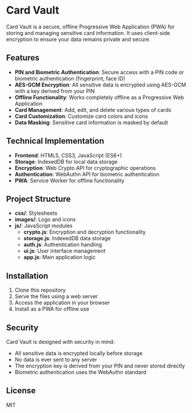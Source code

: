 # Card Vault

Card Vault is a secure, offline Progressive Web Application (PWA) for storing and managing sensitive card information. It uses client-side encryption to ensure your data remains private and secure.

## Features

- **PIN and Biometric Authentication**: Secure access with a PIN code or biometric authentication (fingerprint, face ID)
- **AES-GCM Encryption**: All sensitive data is encrypted using AES-GCM with a key derived from your PIN
- **Offline Functionality**: Works completely offline as a Progressive Web Application
- **Card Management**: Add, edit, and delete various types of cards
- **Card Customization**: Customize card colors and icons
- **Data Masking**: Sensitive card information is masked by default

## Technical Implementation

- **Frontend**: HTML5, CSS3, JavaScript (ES6+)
- **Storage**: IndexedDB for local data storage
- **Encryption**: Web Crypto API for cryptographic operations
- **Authentication**: WebAuthn API for biometric authentication
- **PWA**: Service Worker for offline functionality

## Project Structure

- **css/**: Stylesheets
- **images/**: Logo and icons
- **js/**: JavaScript modules
  - **crypto.js**: Encryption and decryption functionality
  - **storage.js**: IndexedDB data storage
  - **auth.js**: Authentication handling
  - **ui.js**: User interface management
  - **app.js**: Main application logic

## Installation

1. Clone this repository
2. Serve the files using a web server
3. Access the application in your browser
4. Install as a PWA for offline use

## Security

Card Vault is designed with security in mind:

- All sensitive data is encrypted locally before storage
- No data is ever sent to any server
- The encryption key is derived from your PIN and never stored directly
- Biometric authentication uses the WebAuthn standard

## License

MIT